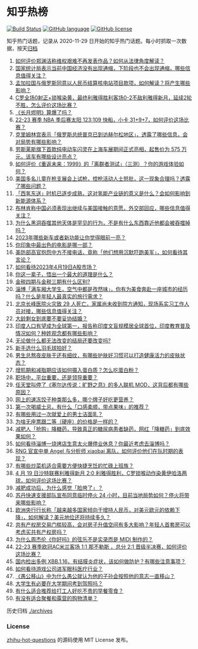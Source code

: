 # 知乎热榜
[![Build Status](https://github.com/ToWeLong/zhihu-hot-questions/workflows/CI/badge.svg)](https://github.com/ToWeLong/zhihu-hot-questions/actions)
[![GitHub language](https://img.shields.io/badge/language-golang-orange.svg)](https://golang.org/)
[![GitHub license](https://img.shields.io/github/license/ToWeLong/zhihu-hot-questions)](https://github.com/ToWeLong/zhihu-hot-questions/blob/main/LICENSE)

知乎热门话题，记录从 2020-11-29 日开始的知乎热门话题。每小时抓取一次数据，按天[归档](./archives)

<!-- BEGIN -->

1. [如何评价郑渊洁称维权艰难不再发表作品？如何从法律角度解读？](https://www.zhihu.com/question/596374058)
1. [国家统计局表示当前中国经济没有出现通缩，下阶段也不会出现通缩，哪些信息值得关注？](https://www.zhihu.com/question/596279380)
1. [孟加拉国与俄罗斯同意以人民币结算核电站项目款项，如何解读？将产生哪些影响？](https://www.zhihu.com/question/596282624)
1. [C罗全场0射正+锁喉染黄，最终利雅得胜利客场0-2不敌利雅得新月，延续2轮不胜，怎么评价这场比赛？](https://www.zhihu.com/question/596456568)
1. [《长月烬明》算爆了吗？](https://www.zhihu.com/question/595176700)
1. [22-23 赛季 NBA 季后赛太阳 123:109 快船，小卡 31+9+7，如何评价这场比赛？](https://www.zhihu.com/question/596463055)
1. [克里姆林宫表示「俄罗斯总统普京已到访赫尔松地区」，透露了哪些信息，会对局势有哪些影响？](https://www.zhihu.com/question/596315902)
1. [劳斯莱斯旗下首款纯电动车闪灵在上海车展期间正式亮相，起售价为 575 万元，该车有哪些设计亮点？](https://www.zhihu.com/question/596287317)
1. [如何评价《重返未来：1999》的「离群者测试」（三测）？你的游戏体验如何？](https://www.zhihu.com/question/595992948)
1. [美国多名儿童在枪支展会上试枪，控枪活动人士怒批，这一现象合理吗？透露了哪些问题？](https://www.zhihu.com/question/596075065)
1. [「西氢东送」时机已逐步成熟，这对氢能产业链的意义是什么？会如何影响到新能源体系？](https://www.zhihu.com/question/596455401)
1. [布林肯称中国必须表现出继续与美国接触的意愿，外交部回应，哪些信息值得关注？](https://www.zhihu.com/question/596324581)
1. [为什么黑洞吞噬其他天体是罕见的行为，不是有什么东西靠近他都会被吞噬掉吗？](https://www.zhihu.com/question/569319591)
1. [2023年哪些新车或者新功能让你觉得眼前一亮？](https://www.zhihu.com/question/594320947)
1. [你印象中最出色的电影是哪一部？](https://www.zhihu.com/question/596210523)
1. [美防部高官抱怨中方不接电话，竟称「他们想用沉默吓跑美军」，如何看待其言论？](https://www.zhihu.com/question/596366484)
1. [如何看待2023年4月19日A股市场？](https://www.zhihu.com/question/596378531)
1. [你这一辈子，悟出一个最大的道理是什么？](https://www.zhihu.com/question/594514025)
1. [金税四期与金税三期有什么区别?](https://www.zhihu.com/question/588025832)
1. [淄博「满车厢大学生，空气中都是孜然味」，你有为美食奔赴一座城市的经历吗？什么是年轻人最真实的旅行需求？](https://www.zhihu.com/question/595808415)
1. [北京长峰医院火灾致 29 人死亡，家属尚未收到院方通知，现场系实习工作人员对接，哪些信息值得关注？](https://www.zhihu.com/question/596419431)
1. [大龄剩女到底要不要妥协结婚？](https://www.zhihu.com/question/593986670)
1. [印度人口有望成为全球第一，报告称印度文盲规模居全球首位，印度教育普及情况如何？种姓观念都有哪些影响？](https://www.zhihu.com/question/595640013)
1. [无论做什么都无法改变的结局还要改变吗?](https://www.zhihu.com/question/595191577)
1. [新手选什么羽毛球拍好？](https://www.zhihu.com/question/595785150)
1. [男生总熬夜皮肤干还有细纹，有哪些护肤好习惯可以打造健康活力的皮肤状态？](https://www.zhihu.com/question/593687585)
1. [增肌期和减脂期应该如何摄入蛋白质？怎么吃蛋白粉？](https://www.zhihu.com/question/594903979)
1. [职场中，平台重要，还是领导重要？](https://www.zhihu.com/question/578108758)
1. [任天堂叫停了《塞尔达传说：旷野之息》的多人联机 MOD，这背后都有哪些原因？](https://www.zhihu.com/question/595981597)
1. [网上的速冻饺子种类那么多，哪个牌子好吃更营养？](https://www.zhihu.com/question/454486311)
1. [第一次喝威士忌，有什么「口感柔顺，带点果味」的推荐？](https://www.zhihu.com/question/590618667)
1. [有哪些用过一次就爱上的男士洁面乳？](https://www.zhihu.com/question/589360727)
1. [为啥无座票跟二等（硬座）的价格是一样的？](https://www.zhihu.com/question/595611110)
1. [减肥人「抢购」降糖药，导致真正的糖尿病患者缺药，网红「降糖药」到底效果如何？](https://www.zhihu.com/question/596462041)
1. [如何看待淄博一烧烤店生意太火爆停业休息？你最近考虑去淄博吗？](https://www.zhihu.com/question/596326052)
1. [RNG 官宣中单 Angel 与分析师 xiaobai 离队，如何评价他们在队时期的表现？](https://www.zhihu.com/question/596414723)
1. [有哪些炒菜机适合需要方便快捷烹饪的忙碌上班族？](https://www.zhihu.com/question/591484899)
1. [4 月 19 日沙特联赛利雅得新月 2:0 利雅得胜利，C罗锁喉动作染黄伊哈洛两球，如何评价这场比赛？](https://www.zhihu.com/question/596448881)
1. [减肥成功后，为什么感觉「脸垮了」？](https://www.zhihu.com/question/595118893)
1. [苏丹快速支援部队宣布同意临时停火 24 小时，目前当地局势如何？停火将带来哪些影响？](https://www.zhihu.com/question/596325727)
1. [欧洲央行行长称「越来越多国家倾向于增持人民币，对美元欧元的依赖下降」，如何解读？美元地位还将持续多久？](https://www.zhihu.com/question/596319794)
1. [共有产权房交易门槛较高，会对房子升值空间有多大影响？年轻人首套房可以考虑买共有产权房吗？](https://www.zhihu.com/question/596163587)
1. [为什么周杰伦《你好吗》的弦乐不是实录而是 MIDI 制作的？](https://www.zhihu.com/question/564655502)
1. [22-23 赛季欧冠AC米兰客场 1:1 那不勒斯 ，总分 2:1 晋级半决赛，如何评价这场比赛？](https://www.zhihu.com/question/596426138)
1. [国内检出多例 XBB.1.16，有结膜炎症状，该如何做防护？有哪些注意事项？](https://www.zhihu.com/question/596276079)
1. [如何看待游戏公司进军眼科医疗行业？](https://www.zhihu.com/question/596346318)
1. [《愚公移山》中为什么愚公就认为他的子孙会按照他的意志一直移山？](https://www.zhihu.com/question/375947732)
1. [大学生有必要在大学期间考到驾照吗？](https://www.zhihu.com/question/596331230)
1. [有什么适合推荐给打工人好吃不贵的早餐零食？](https://www.zhihu.com/question/592932916)
1. [有没有适合聚餐和露营的购物清单？](https://www.zhihu.com/question/596411427)

<!-- END -->

历史归档 [./archives](./archives)


### License
[zhihu-hot-questions](https://github.com/towelong/zhihu-hot-questions) 的源码使用 MIT License 发布。